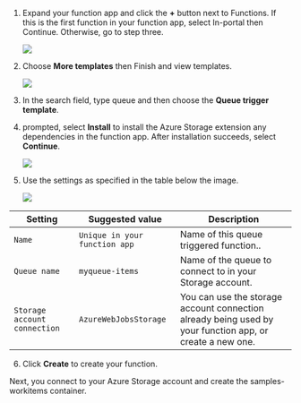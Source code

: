 1. Expand your function app and click the **+** button next to Functions. If this is the first function in your function app, select In-portal then Continue. Otherwise, go to step three.

    ![](https://github.com/fenago/katacoda-scenarios/raw/master/azure-functions/azure-functions-trigger-queue/steps/3/1.png)

2. Choose **More templates** then Finish and view templates.

    ![](https://github.com/fenago/katacoda-scenarios/raw/master/azure-functions/azure-functions-trigger-queue/steps/3/2.png)

3. In the search field, type queue and then choose the **Queue trigger template**.

4.  prompted, select **Install** to install the Azure Storage extension any dependencies in the function app. After installation succeeds, select **Continue**.

    ![](https://github.com/fenago/katacoda-scenarios/raw/master/azure-functions/azure-functions-trigger-queue/steps/3/4.png)

5. Use the settings as specified in the table below the image.

    ![](https://github.com/fenago/katacoda-scenarios/raw/master/azure-functions/azure-functions-trigger-queue/steps/3/5.png)		

Setting | Suggested value | Description
--- | --- | ---
`Name` |	`Unique in your function app` |	Name of this queue triggered function..
`Queue name` |	`myqueue-items` |	Name of the queue to connect to in your Storage account.
`Storage account connection` |	`AzureWebJobsStorage` |	You can use the storage account connection already being used by your function app, or create a new one.

6. Click **Create** to create your function.

Next, you connect to your Azure Storage account and create the samples-workitems container.
